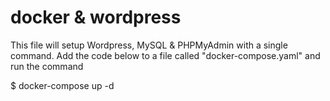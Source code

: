 # docker & wordpress

This file will setup Wordpress, MySQL & PHPMyAdmin with a single command. Add the code below to a file called "docker-compose.yaml" and run the command

$ docker-compose up -d
